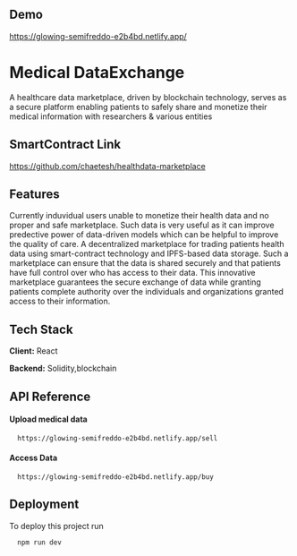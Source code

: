 
## Demo

https://glowing-semifreddo-e2b4bd.netlify.app/
# Medical DataExchange
A healthcare data marketplace, driven by blockchain technology, serves as a secure platform enabling patients to safely share and monetize their medical information with researchers & various entities

## SmartContract Link

https://github.com/chaetesh/healthdata-marketplace


## Features
Currently induvidual users unable to monetize their health data and no proper and safe marketplace. Such data is very useful as it can improve predective power of data-driven models which can be helpful to improve the quality of care. A decentralized marketplace for trading patients health data using smart-contract technology and IPFS-based data storage. Such a marketplace can ensure that the data is shared securely and that patients have full control over who has access to their data. This innovative marketplace guarantees the secure exchange of data while granting patients complete authority over the individuals and organizations granted access to their information.


## Tech Stack

**Client:** React

**Backend:** Solidity,blockchain


## API Reference

#### Upload medical data

```http
  https://glowing-semifreddo-e2b4bd.netlify.app/sell
```

#### Access Data

```http
  https://glowing-semifreddo-e2b4bd.netlify.app/buy
```

## Deployment

To deploy this project run

```bash
  npm run dev
```
